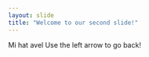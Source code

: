 ```yaml
---
layout: slide
title: "Welcome to our second slide!"
---
```

Mi hat avel
Use the left arrow to go back!
